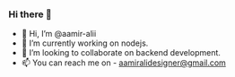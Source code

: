 ### Hi there 👋
- 👋 Hi, I’m @aamir-alii
- 👀 I’m currently working on nodejs.
- 💞️ I’m looking to collaborate on backend development.
- 📫 You can reach me on - aamiralidesigner@gmail.com

<!--
**aamir-alii/aamir-alii** is a ✨ _special_ ✨ repository because its `README.md` (this file) appears on your GitHub profile.

Here are some ideas to get you started:

- 🔭 I’m currently working on ...
- 🌱 I’m currently learning ...
- 👯 I’m looking to collaborate on ...
- 🤔 I’m looking for help with ...
- 💬 Ask me about ...
- 📫 How to reach me: ...
- 😄 Pronouns: ...
- ⚡ Fun fact: ...
-->
